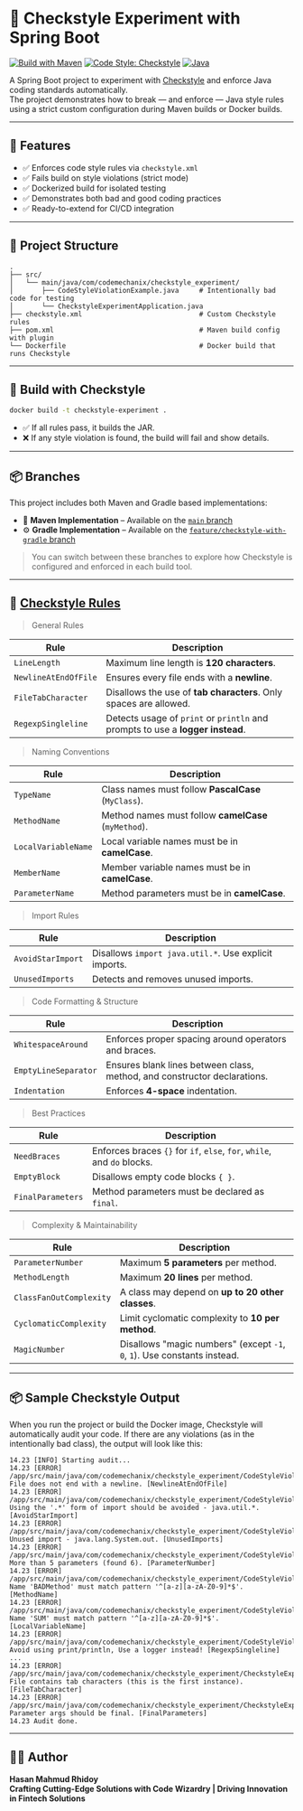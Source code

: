 # 🧪 Checkstyle Experiment with Spring Boot

[![Build with Maven](https://img.shields.io/badge/build-Maven-blue.svg)](https://maven.apache.org/)
[![Code Style: Checkstyle](https://img.shields.io/badge/code%20style-checkstyle-brightgreen.svg)](https://checkstyle.org/)
[![Java](https://img.shields.io/badge/java-21-blue.svg)](https://openjdk.org/projects/jdk/21/)

A Spring Boot project to experiment with [Checkstyle](https://checkstyle.org/) and enforce Java coding standards automatically.  
The project demonstrates how to break — and enforce — Java style rules using a strict custom configuration during Maven builds or Docker builds.

---

## 🧪 Features

- ✅ Enforces code style rules via `checkstyle.xml`
- ✅ Fails build on style violations (strict mode)
- ✅ Dockerized build for isolated testing
- ✅ Demonstrates both bad and good coding practices
- ✅ Ready-to-extend for CI/CD integration

---

## 📁 Project Structure

```plaintext
.
├── src/
│   └── main/java/com/codemechanix/checkstyle_experiment/
│       ├── CodeStyleViolationExample.java     # Intentionally bad code for testing
│       └── CheckstyleExperimentApplication.java
├── checkstyle.xml                             # Custom Checkstyle rules
├── pom.xml                                    # Maven build config with plugin
└── Dockerfile                                 # Docker build that runs Checkstyle
```
---
## 🔨 Build with Checkstyle

```bash
docker build -t checkstyle-experiment .
```

* ✅ If all rules pass, it builds the JAR.
* ❌ If any style violation is found, the build will fail and show details.
---
## 📦 Branches

This project includes both Maven and Gradle based implementations:

- 🧰 **Maven Implementation** – Available on the [`main` branch](https://github.com/rhidoyhasanmahmud/checkstyle-experiment/tree/main)
- ⚙️ **Gradle Implementation** – Available on the [`feature/checkstyle-with-gradle` branch](https://github.com/rhidoyhasanmahmud/checkstyle-experiment/tree/feature/checkstyle-with-gradle)

> You can switch between these branches to explore how Checkstyle is configured and enforced in each build tool.
---
## 📏 [Checkstyle Rules](https://checkstyle.org/checks.html)

> General Rules

| Rule               | Description                                                                 |
|--------------------|-----------------------------------------------------------------------------|
| `LineLength`       | Maximum line length is **120 characters**.                                  |
| `NewlineAtEndOfFile` | Ensures every file ends with a **newline**.                                 |
| `FileTabCharacter` | Disallows the use of **tab characters**. Only spaces are allowed.           |
| `RegexpSingleline` | Detects usage of `print` or `println` and prompts to use a **logger instead**. |

> Naming Conventions

| Rule                | Description                                                                 |
|---------------------|-----------------------------------------------------------------------------|
| `TypeName`          | Class names must follow **PascalCase** (`MyClass`).                         |
| `MethodName`        | Method names must follow **camelCase** (`myMethod`).                        |
| `LocalVariableName` | Local variable names must be in **camelCase**.                              |
| `MemberName`        | Member variable names must be in **camelCase**.                             |
| `ParameterName`     | Method parameters must be in **camelCase**.                                 |


> Import Rules

| Rule              | Description                                                                 |
|-------------------|-----------------------------------------------------------------------------|
| `AvoidStarImport` | Disallows `import java.util.*`. Use explicit imports.                       |
| `UnusedImports`   | Detects and removes unused imports.                                         |

> Code Formatting & Structure

| Rule                 | Description                                                                 |
|----------------------|-----------------------------------------------------------------------------|
| `WhitespaceAround`   | Enforces proper spacing around operators and braces.                        |
| `EmptyLineSeparator` | Ensures blank lines between class, method, and constructor declarations.    |
| `Indentation`        | Enforces **4-space** indentation.                                           |

> Best Practices

| Rule              | Description                                                                 |
|-------------------|-----------------------------------------------------------------------------|
| `NeedBraces`      | Enforces braces `{}` for `if`, `else`, `for`, `while`, and `do` blocks.     |
| `EmptyBlock`      | Disallows empty code blocks `{ }`.                                          |
| `FinalParameters` | Method parameters must be declared as `final`.                              |

> Complexity & Maintainability

| Rule                    | Description                                                                 |
|-------------------------|-----------------------------------------------------------------------------|
| `ParameterNumber`       | Maximum **5 parameters** per method.                                       |
| `MethodLength`          | Maximum **20 lines** per method.                                           |
| `ClassFanOutComplexity` | A class may depend on **up to 20 other classes**.                          |
| `CyclomaticComplexity`  | Limit cyclomatic complexity to **10 per method**.                          |
| `MagicNumber`           | Disallows "magic numbers" (except `-1`, `0`, `1`). Use constants instead.  |

---

## 📦 Sample Checkstyle Output

When you run the project or build the Docker image, Checkstyle will automatically audit your code. If there are any
violations (as in the intentionally bad class), the output will look like this:

```text
14.23 [INFO] Starting audit...
14.23 [ERROR] /app/src/main/java/com/codemechanix/checkstyle_experiment/CodeStyleViolationExample.java:1: File does not end with a newline. [NewlineAtEndOfFile]
14.23 [ERROR] /app/src/main/java/com/codemechanix/checkstyle_experiment/CodeStyleViolationExample.java:3:17: Using the '.*' form of import should be avoided - java.util.*. [AvoidStarImport]
14.23 [ERROR] /app/src/main/java/com/codemechanix/checkstyle_experiment/CodeStyleViolationExample.java:4:15: Unused import - java.lang.System.out. [UnusedImports]
14.23 [ERROR] /app/src/main/java/com/codemechanix/checkstyle_experiment/CodeStyleViolationExample.java:8:17: More than 5 parameters (found 6). [ParameterNumber]
14.23 [ERROR] /app/src/main/java/com/codemechanix/checkstyle_experiment/CodeStyleViolationExample.java:8:17: Name 'BADMethod' must match pattern '^[a-z][a-zA-Z0-9]*$'. [MethodName]
14.23 [ERROR] /app/src/main/java/com/codemechanix/checkstyle_experiment/CodeStyleViolationExample.java:9:13: Name 'SUM' must match pattern '^[a-z][a-zA-Z0-9]*$'. [LocalVariableName]
14.23 [ERROR] /app/src/main/java/com/codemechanix/checkstyle_experiment/CodeStyleViolationExample.java:10: Avoid using print/println, Use a logger instead! [RegexpSingleline]
...
14.23 [ERROR] /app/src/main/java/com/codemechanix/checkstyle_experiment/CheckstyleExperimentApplication.java:9:1: File contains tab characters (this is the first instance). [FileTabCharacter]
14.23 [ERROR] /app/src/main/java/com/codemechanix/checkstyle_experiment/CheckstyleExperimentApplication.java:9:33: Parameter args should be final. [FinalParameters]
14.23 Audit done.
```
---

## 👨‍💻 Author

**Hasan Mahmud Rhidoy**  
**Crafting Cutting-Edge Solutions with Code Wizardry | Driving Innovation in Fintech Solutions**
